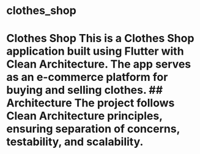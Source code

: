 # clothes_shop
# Clothes Shop  This is a **Clothes Shop** application built using Flutter with Clean Architecture. The app serves as an e-commerce platform for buying and selling clothes.  ## Architecture The project follows **Clean Architecture** principles, ensuring separation of concerns, testability, and scalability.
